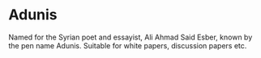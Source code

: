 # Adunis

Named for the Syrian poet and essayist, Ali Ahmad Said Esber, known by the pen name Adunis. Suitable for white papers, discussion papers etc.
